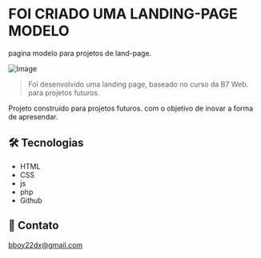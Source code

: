 


# FOI CRIADO UMA LANDING-PAGE MODELO 

pagina modelo para projetos de land-page.  


![Image](https://github.com/user-attachments/assets/7727b040-3185-4dfc-b68e-16d65e605d25)




> Foi desenvolvido uma landing page, baseado no curso da B7 Web. para projetos futuros. 

Projeto construído para projetos futuros. com o objetivo de inovar a forma de apresendar.




## 🛠 Tecnologias

- HTML
- CSS
- js
- php
- Github

## 💛 Contato

bboy22dx@gmail.com
